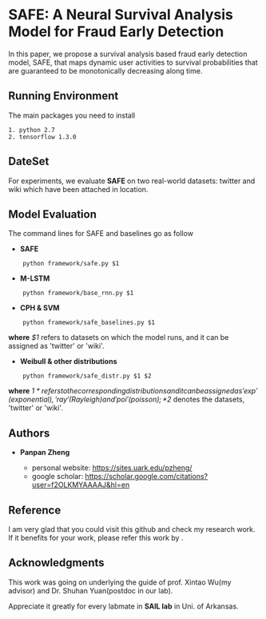 # SAFE: A Neural Survival Analysis Model for Fraud Early Detection

In this paper, we propose a survival analysis based fraud early detection model, SAFE, that maps dynamic user activities to survival probabilities that are guaranteed to be monotonically decreasing along time. 


## Running Environment

The main packages you need to install

```
1. python 2.7 
2. tensorflow 1.3.0
```
## DateSet
For experiments, we evaluate **SAFE** on two real-world datasets: twitter and wiki which have been attached in location.

## Model Evaluation

The command lines for SAFE and baselines go as follow

* **SAFE** 
```
    python framework/safe.py $1
```

* **M-LSTM** 

```
    python framework/base_rnn.py $1
```

* **CPH & SVM** 

```
    python framework/safe_baselines.py $1
```

**where** *$1* refers to datasets on which the model runs, and it can be assigned as 'twitter' or 'wiki'.


* **Weibull & other distributions**
```
    python framework/safe_distr.py $1 $2
```

**where** *$1* refers to the corresponding distributions and it can be assigned as 'exp' (exponential), 'ray' (Rayleigh) and 'poi' (poisson); *$2* denotes the datasets, 'twitter' or 'wiki'.


## Authors

* **Panpan Zheng** 

    - personal website: https://sites.uark.edu/pzheng/
    - google scholar: https://scholar.google.com/citations?user=f2OLKMYAAAAJ&hl=en

## Reference

I am very glad that you could visit this github and check my research work. If it benefits for your work, please refer this work by
.

## Acknowledgments

This work was going on underlying the guide of prof. Xintao Wu(my advisor) and Dr. Shuhan Yuan(postdoc in our lab). 

Appreciate it greatly for every labmate in **SAIL lab** in Uni. of Arkansas.
